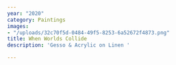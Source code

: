 ```yaml
---
year: "2020"
category: Paintings
images:
- "/uploads/32c70f5d-0484-49f5-8253-6a52672f4873.png"
title: When Worlds Collide
description: 'Gesso & Acrylic on Linen '

---
```

